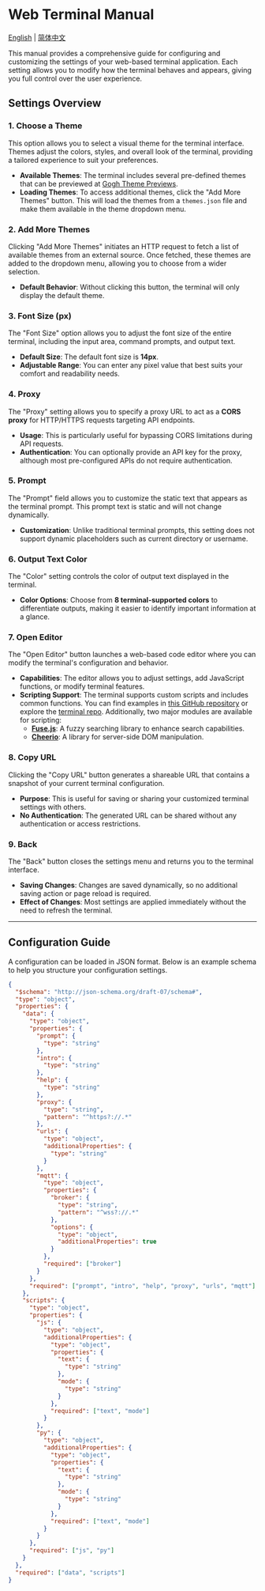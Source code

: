 # Web Terminal Manual
[English](terminal.en.md) | [简体中文](terminal.zh-CN.md)

This manual provides a comprehensive guide for configuring and customizing the settings of your web-based terminal application. Each setting allows you to modify how the terminal behaves and appears, giving you full control over the user experience.

## Settings Overview

### 1. Choose a Theme
This option allows you to select a visual theme for the terminal interface. Themes adjust the colors, styles, and overall look of the terminal, providing a tailored experience to suit your preferences.

- **Available Themes**: The terminal includes several pre-defined themes that can be previewed at [Gogh Theme Previews](https://gogh-co.github.io/Gogh/).
- **Loading Themes**: To access additional themes, click the "Add More Themes" button. This will load the themes from a `themes.json` file and make them available in the theme dropdown menu.

### 2. Add More Themes
Clicking "Add More Themes" initiates an HTTP request to fetch a list of available themes from an external source. Once fetched, these themes are added to the dropdown menu, allowing you to choose from a wider selection.

- **Default Behavior**: Without clicking this button, the terminal will only display the default theme.

### 3. Font Size (px)
The "Font Size" option allows you to adjust the font size of the entire terminal, including the input area, command prompts, and output text.

- **Default Size**: The default font size is **14px**.
- **Adjustable Range**: You can enter any pixel value that best suits your comfort and readability needs.

### 4. Proxy
The "Proxy" setting allows you to specify a proxy URL to act as a **CORS proxy** for HTTP/HTTPS requests targeting API endpoints.

- **Usage**: This is particularly useful for bypassing CORS limitations during API requests.
- **Authentication**: You can optionally provide an API key for the proxy, although most pre-configured APIs do not require authentication.

### 5. Prompt
The "Prompt" field allows you to customize the static text that appears as the terminal prompt. This prompt text is static and will not change dynamically.

- **Customization**: Unlike traditional terminal prompts, this setting does not support dynamic placeholders such as current directory or username.

### 6. Output Text Color
The "Color" setting controls the color of output text displayed in the terminal.

- **Color Options**: Choose from **8 terminal-supported colors** to differentiate outputs, making it easier to identify important information at a glance.

### 7. Open Editor
The "Open Editor" button launches a web-based code editor where you can modify the terminal's configuration and behavior.

- **Capabilities**: The editor allows you to adjust settings, add JavaScript functions, or modify terminal features.
- **Scripting Support**: The terminal supports custom scripts and includes common functions. You can find examples in [this GitHub repository](https://github.com/Vector-Index/terminal/tree/main/scripts/js) or explore the [terminal repo](https://github1s.com/Vector-Index/terminal). Additionally, two major modules are available for scripting:
  - **[Fuse.js](https://www.fusejs.io/)**: A fuzzy searching library to enhance search capabilities.
  - **[Cheerio](https://cheerio.js.org/docs/intro)**: A library for server-side DOM manipulation.

### 8. Copy URL
Clicking the "Copy URL" button generates a shareable URL that contains a snapshot of your current terminal configuration.

- **Purpose**: This is useful for saving or sharing your customized terminal settings with others.
- **No Authentication**: The generated URL can be shared without any authentication or access restrictions.

### 9. Back
The "Back" button closes the settings menu and returns you to the terminal interface.

- **Saving Changes**: Changes are saved dynamically, so no additional saving action or page reload is required.
- **Effect of Changes**: Most settings are applied immediately without the need to refresh the terminal.

---

## Configuration Guide

A configuration can be loaded in JSON format. Below is an example schema to help you structure your configuration settings.

```json
{
  "$schema": "http://json-schema.org/draft-07/schema#",
  "type": "object",
  "properties": {
    "data": {
      "type": "object",
      "properties": {
        "prompt": {
          "type": "string"
        },
        "intro": {
          "type": "string"
        },
        "help": {
          "type": "string"
        },
        "proxy": {
          "type": "string",
          "pattern": "^https?://.*"
        },
        "urls": {
          "type": "object",
          "additionalProperties": {
            "type": "string"
          }
        },
        "mqtt": {
          "type": "object",
          "properties": {
            "broker": {
              "type": "string",
              "pattern": "^wss?://.*"
            },
            "options": {
              "type": "object",
              "additionalProperties": true
            }
          },
          "required": ["broker"]
        }
      },
      "required": ["prompt", "intro", "help", "proxy", "urls", "mqtt"]
    },
    "scripts": {
      "type": "object",
      "properties": {
        "js": {
          "type": "object",
          "additionalProperties": {
            "type": "object",
            "properties": {
              "text": {
                "type": "string"
              },
              "mode": {
                "type": "string"
              }
            },
            "required": ["text", "mode"]
          }
        },
        "py": {
          "type": "object",
          "additionalProperties": {
            "type": "object",
            "properties": {
              "text": {
                "type": "string"
              },
              "mode": {
                "type": "string"
              }
            },
            "required": ["text", "mode"]
          }
        }
      },
      "required": ["js", "py"]
    }
  },
  "required": ["data", "scripts"]
}
```

